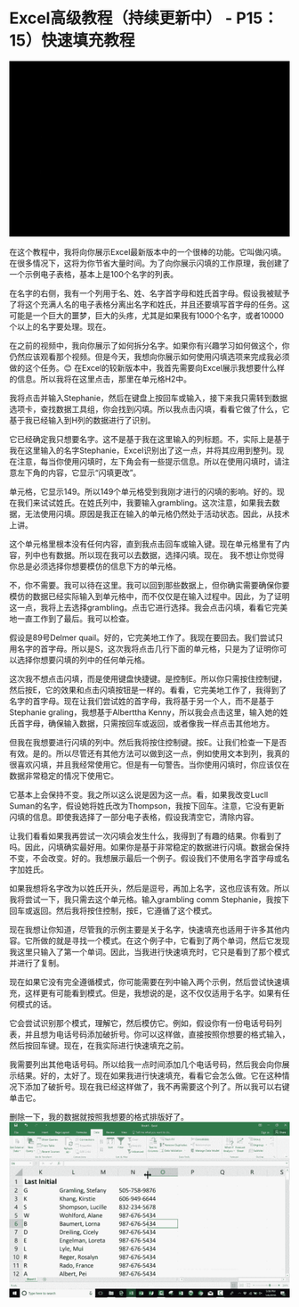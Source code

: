 # Excel高级教程（持续更新中） - P15：15）快速填充教程 

![](img/52065da7554d0cf7a1eff923218061cf_0.png)

在这个教程中，我将向你展示Excel最新版本中的一个很棒的功能。它叫做闪填。在很多情况下，这将为你节省大量时间。为了向你展示闪填的工作原理，我创建了一个示例电子表格，基本上是100个名字的列表。

在名字的右侧，我有一个列用于名、姓、名字首字母和姓氏首字母。假设我被赋予了将这个充满人名的电子表格分离出名字和姓氏，并且还要填写首字母的任务。这可能是一个巨大的噩梦，巨大的头疼，尤其是如果我有1000个名字，或者10000个以上的名字要处理。现在。

在之前的视频中，我向你展示了如何拆分名字。如果你有兴趣学习如何做这个，你仍然应该观看那个视频。但是今天，我想向你展示如何使用闪填选项来完成我必须做的这个任务。😊 在Excel的较新版本中，我首先需要向Excel展示我想要什么样的信息。所以我将在这里点击，那里在单元格H2中。

我将点击并输入Stephanie，然后在键盘上按回车或输入，接下来我只需转到数据选项卡，查找数据工具组，你会找到闪填。所以我点击闪填，看看它做了什么，它基于我已经输入到H列的数据进行了识别。

它已经确定我只想要名字。这不是基于我在这里输入的列标题。不，实际上是基于我在这里输入的名字Stephanie，Excel识别出了这一点，并将其应用到整列。现在注意，每当你使用闪填时，左下角会有一些提示信息。所以在使用闪填时，请注意左下角的内容，它显示“闪填更改”。

单元格，它显示149。所以149个单元格受到我刚才进行的闪填的影响。好的。现在我们来试试姓氏。在姓氏列中，我要输入grambling。这次注意，如果我去数据，无法使用闪填。原因是我正在输入的单元格仍然处于活动状态。因此，从技术上讲。

这个单元格里根本没有任何内容，直到我点击回车或输入键。现在单元格里有了内容，列中也有数据。所以现在我可以去数据，选择闪填。现在。 我不想让你觉得你总是必须选择你想要模仿的信息下方的单元格。

不，你不需要。我可以待在这里。我可以回到那些数据上，但你确实需要确保你要模仿的数据已经实际输入到单元格中，而不仅仅是在输入过程中。因此，为了证明这一点，我将上去选择grambling。点击它进行选择。我会点击闪填，看看它完美地一直工作到了最后。我可以检查。

假设是89号Delmer quail。好的，它完美地工作了。我现在要回去。我们尝试只用名字的首字母。所以是S，这次我将点击几行下面的单元格，只是为了证明你可以选择你想要闪填的列中的任何单元格。

这次我不想点击闪填，而是使用键盘快捷键。是控制E。所以你只需按住控制键，然后按E，它的效果和点击闪填按钮是一样的。看看，它完美地工作了，我得到了名字的首字母。现在让我们尝试姓的首字母，我将基于另一个人，而不是基于Stephanie graling，我想基于Alberttha Kenny，所以我会点击这里，输入她的姓氏首字母，确保输入数据，只需按回车或返回，或者像我一样点击其他地方。

但我在我想要进行闪填的列中。然后我将按住控制键。按E。让我们检查一下是否有效。是的。所以尽管还有其他方法可以做到这一点，例如使用文本到列，我真的很喜欢闪填，并且我经常使用它。但是有一句警告。当你使用闪填时，你应该仅在数据非常稳定的情况下使用它。

它基本上会保持不变。我之所以这么说是因为这一点。看，如果我改变Lucll Suman的名字，假设她将姓氏改为Thompson，我按下回车。注意，它没有更新闪填的信息。即使我选择了一部分电子表格，假设我清空它，清除内容。

让我们看看如果我再尝试一次闪填会发生什么，我得到了有趣的结果。你看到了吗。因此，闪填确实最好用。如果你是基于非常稳定的数据进行闪填。数据会保持不变，不会改变。好的。我想展示最后一个例子。假设我们不使用名字首字母或名字加姓氏。

如果我想将名字改为以姓氏开头，然后是逗号，再加上名字，这也应该有效。所以我将尝试一下，我只需去这个单元格。输入grambling comm Stephanie，我按下回车或返回。然后我将按住控制，按E，它遵循了这个模式。

现在我想让你知道，尽管我的示例主要是关于名字，快速填充也适用于许多其他内容。它所做的就是寻找一个模式。在这个例子中，它看到了两个单词，然后它发现我这里只输入了第一个单词。因此，当我进行快速填充时，它只是看到了那个模式并进行了复制。

现在如果它没有完全遵循模式，你可能需要在列中输入两个示例，然后尝试快速填充，这样更有可能看到模式。但是，我想说的是，这不仅仅适用于名字。如果有任何模式的话。

它会尝试识别那个模式，理解它，然后模仿它。例如，假设你有一份电话号码列表，并且想为电话号码添加破折号。你可以这样做，直接按照你想要的格式输入，然后按回车键。现在，在我实际进行快速填充之前。

我需要列出其他电话号码。所以给我一点时间添加几个电话号码，然后我会向你展示结果。好的，太好了。现在如果我进行快速填充，看看它会怎么做。它在这种情况下添加了破折号。现在我已经这样做了，我不再需要这个列了。所以我可以右键单击它。

删除一下，我的数据就按照我想要的格式排版好了。![](img/52065da7554d0cf7a1eff923218061cf_2.png)

